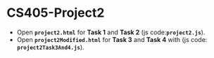 # CS405-Project2

- Open **`project2.html`** for **Task 1** and **Task 2** (js code:**`project2.js`**).
- Open **`project2Modified.html`** for **Task 3** and **Task 4** with (js code: **`project2Task3And4.js`**).
